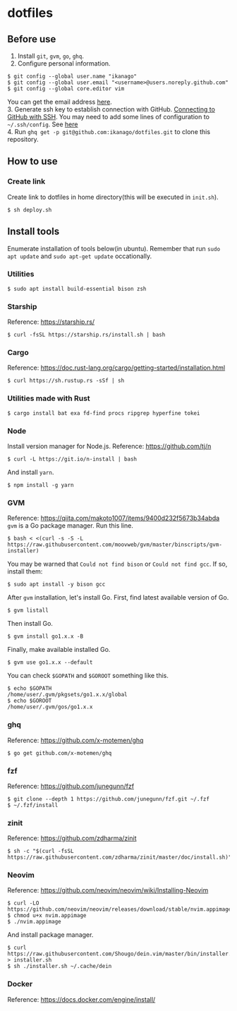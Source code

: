# dotfiles

## Before use
1. Install `git`, `gvm`, `go`, `ghq`.
2. Configure personal information.
```
$ git config --global user.name "ikanago"
$ git config --global user.email "<username>@users.noreply.github.com"
$ git config --global core.editor vim
```
You can get the email address [here](https://github.com/settings/emails).  
3. Generate ssh key to establish connection with GitHub. [Connecting to GitHub with SSH](https://docs.github.com/ja/github/authenticating-to-github/connecting-to-github-with-ssh). You may need to add some lines of configuration to `~/.ssh/config`. See [here](https://gist.github.com/ikanago/cbbaffbef12b86f6cbb60886b30d4ac0)  
4. Run `ghq get -p git@github.com:ikanago/dotfiles.git` to clone this repository.  

## How to use
### Create link
Create link to dotfiles in home directory(this will be executed in `init.sh`).
```
$ sh deploy.sh
```

## Install tools
Enumerate installation of tools below(in ubuntu). Remember that run `sudo apt update` and `sudo apt-get update` occationally.

### Utilities
```
$ sudo apt install build-essential bison zsh
```

### Starship
Reference: https://starship.rs/
```
$ curl -fsSL https://starship.rs/install.sh | bash
```

### Cargo
Reference: https://doc.rust-lang.org/cargo/getting-started/installation.html  
```
$ curl https://sh.rustup.rs -sSf | sh
```

### Utilities made with Rust
```
$ cargo install bat exa fd-find procs ripgrep hyperfine tokei
```

### Node
Install version manager for Node.js.
Reference: https://github.com/tj/n
```
$ curl -L https://git.io/n-install | bash
```
And install `yarn`.
```
$ npm install -g yarn
```

### GVM
Reference: https://qiita.com/makoto1007/items/9400d232f5673b34abda  
`gvm` is a Go package manager.
Run this line.
```
$ bash < <(curl -s -S -L https://raw.githubusercontent.com/moovweb/gvm/master/binscripts/gvm-installer)
```
You may be warned that `Could not find bison` or `Could not find gcc`. If so, install them:
```
$ sudo apt install -y bison gcc
```
After `gvm` installation, let's install Go. First, find latest available version of Go.
```
$ gvm listall
```
Then install Go.
```
$ gvm install go1.x.x -B
```
Finally, make available installed Go.
```
$ gvm use go1.x.x --default
```
You can check `$GOPATH` and `$GOROOT` something like this.
```
$ echo $GOPATH
/home/user/.gvm/pkgsets/go1.x.x/global
$ echo $GOROOT
/home/user/.gvm/gos/go1.x.x
```

### ghq
Reference: https://github.com/x-motemen/ghq
```
$ go get github.com/x-motemen/ghq
```

### fzf
Reference: https://github.com/junegunn/fzf
```
$ git clone --depth 1 https://github.com/junegunn/fzf.git ~/.fzf
$ ~/.fzf/install
```

### zinit
Reference: https://github.com/zdharma/zinit  
```
$ sh -c "$(curl -fsSL https://raw.githubusercontent.com/zdharma/zinit/master/doc/install.sh)"
```

### Neovim
Reference: https://github.com/neovim/neovim/wiki/Installing-Neovim
```
$ curl -LO https://github.com/neovim/neovim/releases/download/stable/nvim.appimage
$ chmod u+x nvim.appimage
$ ./nvim.appimage
```
And install package manager.
```
$ curl https://raw.githubusercontent.com/Shougo/dein.vim/master/bin/installer.sh > installer.sh
$ sh ./installer.sh ~/.cache/dein
```

### Docker
Reference: https://docs.docker.com/engine/install/  
